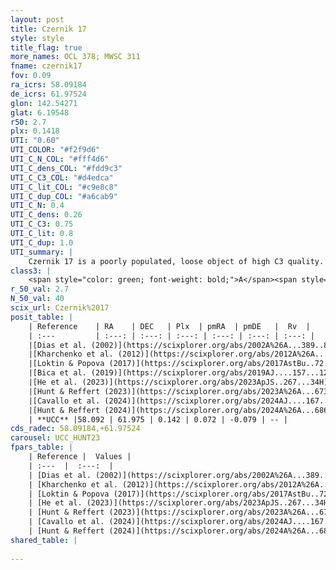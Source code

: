 ```yaml
---
layout: post
title: Czernik 17
style: style
title_flag: true
more_names: OCL 378; MWSC 311
fname: czernik17
fov: 0.09
ra_icrs: 58.09184
de_icrs: 61.97524
glon: 142.54271
glat: 6.19548
r50: 2.7
plx: 0.1418
UTI: "0.60"
UTI_COLOR: "#f2f9d6"
UTI_C_N_COL: "#fff4d6"
UTI_C_dens_COL: "#fdd9c3"
UTI_C_C3_COL: "#d4edca"
UTI_C_lit_COL: "#c9e8c8"
UTI_C_dup_COL: "#a6cab9"
UTI_C_N: 0.4
UTI_C_dens: 0.26
UTI_C_C3: 0.75
UTI_C_lit: 0.8
UTI_C_dup: 1.0
UTI_summary: |
    Czernik 17 is a poorly populated, loose object of high C3 quality. It is well-studied in the literature.
class3: |
    <span style="color: green; font-weight: bold;">A</span><span style="color: #FFC300; font-weight: bold;">B</span>
r_50_val: 2.7
N_50_val: 40
scix_url: Czernik%2017
posit_table: |
    | Reference    | RA    | DEC   | Plx  | pmRA  | pmDE   |  Rv  |
    | :---         | :---: | :---: | :---: | :---: | :---: | :---: |
    |[Dias et al. (2002)](https://scixplorer.org/abs/2002A%26A...389..871D) | 58.1 | 61.95 | -- | -2.3 | 1.81 | -- |
    |[Kharchenko et al. (2012)](https://scixplorer.org/abs/2012A%26A...543A.156K) | 58.105 | 61.96 | -- | 0.17 | -2.19 | -- |
    |[Loktin & Popova (2017)](https://scixplorer.org/abs/2017AstBu..72..257L) | 58.11 | 61.951 | -- | -0.184 | -2.905 | -- |
    |[Bica et al. (2019)](https://scixplorer.org/abs/2019AJ....157...12B) | 58.126 | 61.96 | -- | -- | -- | -- |
    |[He et al. (2023)](https://scixplorer.org/abs/2023ApJS..267...34H) | 58.093 | 61.975 | 0.142 | 0.062 | -0.104 | -- |
    |[Hunt & Reffert (2023)](https://scixplorer.org/abs/2023A%26A...673A.114H) | 58.075 | 61.972 | 0.139 | 0.059 | -0.103 | -- |
    |[Cavallo et al. (2024)](https://scixplorer.org/abs/2024AJ....167...12C) | 58.099 | 61.969 | 0.14 | -- | -- | -- |
    |[Hunt & Reffert (2024)](https://scixplorer.org/abs/2024A%26A...686A..42H) | 58.075 | 61.972 | 0.139 | 0.059 | -0.103 | -- |
    | **UCC** |58.092 | 61.975 | 0.142 | 0.072 | -0.079 | -- | 
cds_radec: 58.09184,+61.97524
carousel: UCC_HUNT23
fpars_table: |
    | Reference |  Values |
    | :---  |  :---:  |
    | [Dias et al. (2002)](https://scixplorer.org/abs/2002A%26A...389..871D) | `E(B-V)=0.72, Dist=7000.0, Age=8.05` |
    | [Kharchenko et al. (2012)](https://scixplorer.org/abs/2012A%26A...543A.156K) | `e_bv=0.75, distance=2900, log_age=8.98` |
    | [Loktin & Popova (2017)](https://scixplorer.org/abs/2017AstBu..72..257L) | `E(B-V)=0.533, Dmod=11.279, logt=8.8` |
    | [He et al. (2023)](https://scixplorer.org/abs/2023ApJS..267...34H) | `A0=1.95, m-M=13.45, logA=8.8` |
    | [Hunt & Reffert (2023)](https://scixplorer.org/abs/2023A%26A...673A.114H) | `AV50=2.369, diffAV50=0.856, MOD50=13.898, logAge50=8.279` |
    | [Cavallo et al. (2024)](https://scixplorer.org/abs/2024AJ....167...12C) | `AV50=2.07, dMod50=14.17, logAge50=8.24, [Fe/H]50=0.66` |
    | [Hunt & Reffert (2024)](https://scixplorer.org/abs/2024A%26A...686A..42H) | `MassJ=624.759` |
shared_table: |
    
---
```

